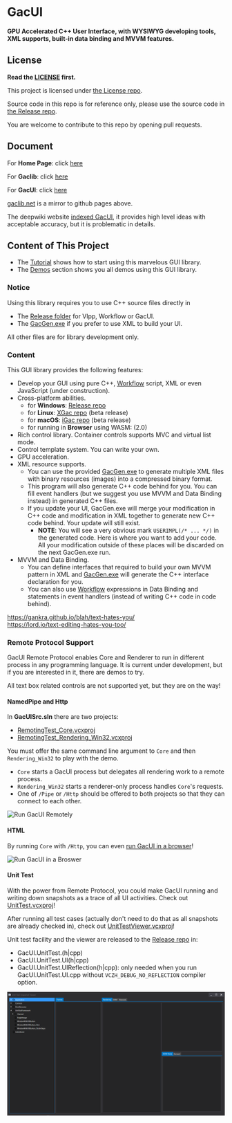 # GacUI

**GPU Accelerated C++ User Interface, with WYSIWYG developing tools, XML supports, built-in data binding and MVVM features.**

## License

**Read the [LICENSE](https://github.com/vczh-libraries/GacUI/blob/master/LICENSE.md) first.**

This project is licensed under [the License repo](https://github.com/vczh-libraries/License).

Source code in this repo is for reference only, please use the source code in [the Release repo](https://github.com/vczh-libraries/Release).

You are welcome to contribute to this repo by opening pull requests.

## Document

For **Home Page**: click [here](http://vczh-libraries.github.io)

For **Gaclib**: click [here](http://vczh-libraries.github.io/doc/current/home.html)

For **GacUI**: click [here](http://vczh-libraries.github.io/doc/current/gacui/home.html)

[gaclib.net](http://gaclib.net/) is a mirror to github pages above.

The deepwiki website [indexed GacUI](https://deepwiki.com/vczh-libraries/GacUI), it provides high level ideas with acceptable accuracy, but it is problematic in details.

## Content of This Project

- The [Tutorial](http://vczh-libraries.github.io/doc/current/gacui/running.html) shows how to start using this marvelous GUI library.
- The [Demos](http://vczh-libraries.github.io/demo.html) section shows you all demos using this GUI library.

### Notice

Using this library requires you to use C++ source files directly in

- The [Release folder](https://github.com/vczh-libraries/GacUI/tree/master/Release) for Vlpp, Workflow or GacUI.
- The [GacGen.exe](https://github.com/vczh-libraries/GacUI/tree/master/Tools/GacGen) if you prefer to use XML to build your UI.

All other files are for library development only.

### Content

This GUI library provides the following features:

- Develop your GUI using pure C++, [Workflow](https://github.com/vczh-libraries/Workflow) script, XML or even JavaScript (under construction).
- Cross-platform abilities.
  - for **Windows**: [Release repo](https://github.com/vczh-libraries/Release)
  - for **Linux**: [XGac repo](https://github.com/vczh-libraries/gGac) (beta release)
  - for **macOS**: [iGac repo](https://github.com/vczh-libraries/iGac) (beta release)
  - for running in **Browser** using WASM: (2.0)
- Rich control library. Container controls supports MVC and virtual list mode.
- Control template system. You can write your own.
- GPU acceleration.
- XML resource supports.
  - You can use the provided [GacGen.exe](https://github.com/vczh-libraries/GacUI/tree/master/Tools/GacGen) to generate multiple XML files with binary resources (images) into a compressed binary format.
  - This program will also generate C++ code behind for you. You can fill event handlers (but we suggest you use MVVM and Data Binding instead) in generated C++ files.
  - If you update your UI, GacGen.exe will merge your modification in C++ code and modification in XML together to generate new C++ code behind. Your update will still exist.
    - **NOTE**: You will see a very obvious mark `USERIMPL(/* ... */)` in the generated code. Here is where you want to add your code. All your modification outside of these places will be discarded on the next GacGen.exe run.
- MVVM and Data Binding.
  - You can define interfaces that required to build your own MVVM pattern in XML and [GacGen.exe](https://github.com/vczh-libraries/GacUI/tree/master/Tools/GacGen) will generate the C++ interface declaration for you.
  - You can also use [Workflow](https://github.com/vczh-libraries/Workflow) expressions in Data Binding and statements in event handlers (instead of writing C++ code in code behind).

https://gankra.github.io/blah/text-hates-you/  
https://lord.io/text-editing-hates-you-too/

### Remote Protocol Support

GacUI Remote Protocol enables Core and Renderer to run in different process in any programming language. It is current under development, but if you are interested in it, there are demos to try.

All text box related controls are not supported yet, but they are on the way!

#### NamedPipe and Http

In **GacUISrc.sln** there are two projects:
- [RemotingTest_Core.vcxproj](https://github.com/vczh-libraries/GacUI/tree/master/Test/GacUISrc/RemotingTest_Core)
- [RemotingTest_Rendering_Win32.vcxproj](https://github.com/vczh-libraries/GacUI/tree/master/Test/GacUISrc/RemotingTest_Rendering_Win32)

You must offer the same command line argument to `Core` and then `Rendering_Win32` to play with the demo.
- `Core` starts a GacUI process but delegates all rendering work to a remote process.
- `Rendering_Win32` starts a renderer-only process handles `Core`'s requests.
- One of `/Pipe` or `/Http` should be offered to both projects so that they can connect to each other.

![Run GacUI Remotely](GacUIRemote.gif)

#### HTML

By running `Core` with `/Http`, you can even [run GacUI in a browser](https://github.com/vczh-libraries/GacJS)!

![Run GacUI in a Broswer](GacUIHtml1.gif)

#### Unit Test

With the power from Remote Protocol, you could make GacUI running and writing down snapshots as a trace of all UI activities.
Check out [UnitTest.vcxproj](https://github.com/vczh-libraries/GacUI/tree/master/Test/GacUISrc/UnitTest)!

After running all test cases (actually don't need to do that as all snapshots are already checked in),
check out [UnitTestViewer.vcxproj](https://github.com/vczh-libraries/GacUI/tree/master/Test/GacUISrc/UnitTestViewer)!

Unit test facility and the viewer are released to the [Release repo](https://github.com/vczh-libraries/Release/tree/master/Import) in:
- GacUI.UnitTest.(h|cpp)
- GacUI.UnitTest.UI(h|cpp)
- GacUI.UnitTest.UIReflection(h|cpp): only needed when you run GacUI.UnitTest.UI.cpp without `VCZH_DEBUG_NO_REFLECTION` compiler option.

![SnapshotViewer](GacUISnapshotViewer.gif)

